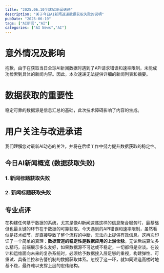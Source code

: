 ```yaml
---
title: "2025.06.10全球AI新闻速递"
description: "关于今日AI新闻速递数据获取失败的说明"
pubDate: "2025-06-10"
tags: ["AI新闻","AI"]
categories: ["AI News","AI"]
---
```

# 意外情况及影响

抱歉，由于在获取当日全球AI新闻数据时遇到了API请求错误和速率限制，未能成功检索到具体的新闻内容。因此，本次速递无法提供详细的新闻列表和摘要。

# 数据获取的重要性

稳定可靠的数据源是信息汇总的基础，此次技术障碍影响了内容的生成。

# 用户关注与改进承诺

我们理解您对最新AI动态的关注，并将在后续工作中努力提升数据获取的稳定性。

## 今日AI新闻概览 (数据获取失败)

### 1. 新闻标题获取失败

### 2. 新闻标题获取失败

## 专业点评

在构建任何基于数据的系统，尤其是像AI新闻速递这样的信息聚合服务时，最基础但也最关键的环节在于数据的可靠获取。今天遇到的API错误和速率限制，虽然看似是技术细节，却直接导致了整个流程的中断，无法向上提供有效信息。这再次印证了一个简单的真理：**数据管道的稳定性是数据应用的上游命脉**。无论后端算法多么精巧，前端展示多么友好，如果数据源不可达或不稳定，一切都将是空谈。在设计和运维面向未来的复杂系统时，必须给予数据接入层足够的重视，构建弹性、可重试、具备监控和告警机制的数据获取体系。忽视了这一环，就如同建造高楼时地基不稳，最终难以支撑上层的宏伟结构。
